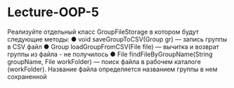 # Lecture-OOP-5

 Реализуйте отдельный класс GroupFileStorage в котором будут следующие методы:
● void saveGroupToCSV(Group gr) — запись группы в CSV файл
● Group loadGroupFromCSV(File file) — вычитка и возврат группы из файла - не получилось
● File findFileByGroupName(String groupName, File workFolder) — поиск файла в рабочем каталоге 
(workFolder). Название файла определяется названием группы в нем сохраненной
